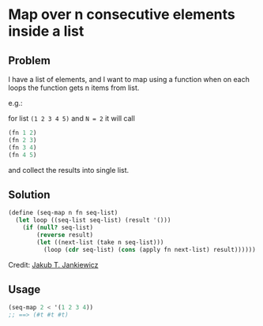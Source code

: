 # Map over n consecutive elements inside a list

## Problem

I have a list of elements, and I want to map using a function when on
each loops the function gets n items from list.

e.g.:

for list `(1 2 3 4 5)` and `N = 2` it will call

```scheme
(fn 1 2)
(fn 2 3)
(fn 3 4)
(fn 4 5)
```

and collect the results into single list.

## Solution

```scheme
(define (seq-map n fn seq-list)
  (let loop ((seq-list seq-list) (result '()))
    (if (null? seq-list)
        (reverse result)
        (let ((next-list (take n seq-list)))
          (loop (cdr seq-list) (cons (apply fn next-list) result))))))
```

Credit: [Jakub T. Jankiewicz](https://jcubic.pl/me)

## Usage

```scheme
(seq-map 2 < '(1 2 3 4))
;; ==> (#t #t #t)
```
